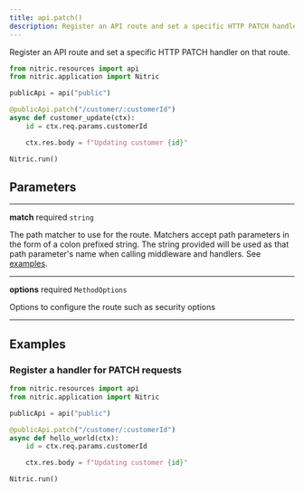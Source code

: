 ```yaml
---
title: api.patch()
description: Register an API route and set a specific HTTP PATCH handler on that route.
---
```


Register an API route and set a specific HTTP PATCH handler on that route.

```python
from nitric.resources import api
from nitric.application import Nitric

publicApi = api("public")

@publicApi.patch("/customer/:customerId")
async def customer_update(ctx):
    id = ctx.req.params.customerId

    ctx.res.body = f"Updating customer {id}"

Nitric.run()
```

## Parameters

---

**match** required `string`

The path matcher to use for the route. Matchers accept path parameters in the form of a colon prefixed string. The string provided will be used as that path parameter's name when calling middleware and handlers. See [examples](#examples).

---

**options** required `MethodOptions`

Options to configure the route such as security options

---

## Examples

### Register a handler for PATCH requests

```python
from nitric.resources import api
from nitric.application import Nitric

publicApi = api("public")

@publicApi.patch("/customer/:customerId")
async def hello_world(ctx):
    id = ctx.req.params.customerId

    ctx.res.body = f"Updating customer {id}"

Nitric.run()
```
